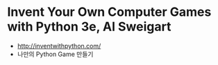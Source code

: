 # Invent Your Own Computer Games with Python 3e, Al Sweigart

- http://inventwithpython.com/
- 나만의 Python Game 만들기
